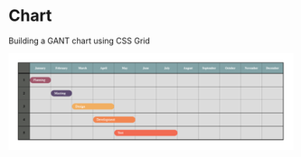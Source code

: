 # Chart
Building a GANT chart using CSS Grid


![alt text](https://raw.githubusercontent.com/naor2razon/Chart/master/img/img.png)

